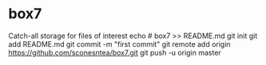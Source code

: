 # box7
Catch-all storage for files of interest
echo # box7 >> README.md
git init
git add README.md
git commit -m "first commit"
git remote add origin https://github.com/sconesntea/box7.git
git push -u origin master
